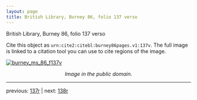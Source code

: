 ```yaml
---
layout: page
title: British Library, Burney 86, folio 137 verso
---
```


British Library, Burney 86, folio 137 verso

Cite this object as `urn:cite2:citebl:burney86pages.v1:137v`.  The full image is linked to a citation tool you can use to cite regions of the image.

[![burney_ms_86_f137v](http://www.homermultitext.org/iipsrv?IIIF=/project/homer/pyramidal/deepzoom/citebl/burney86imgs/v1/burney_ms_86_f137v.tif/full/800,/0/default.jpg)](http://www.homermultitext.org/ict2/?urn=urn:cite2:citebl:burney86imgs.v1:burney_ms_86_f137v) 

<p style="text-align: center; font-style: italic;">Image in the public domain.</p>

---

previous: [137r](../137r/) | next: [138r](../138r/)